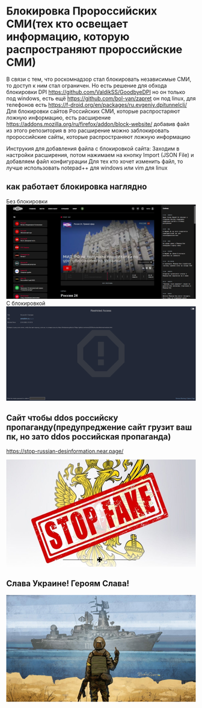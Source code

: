 # Блокировка Пророссийских СМИ(тех кто освещает информацию, которую распространяют пророссийские СМИ)
В связи с тем, что роскомнадзор стал блокировать независимые СМИ, то доступ к ним стал ограничен. Но есть решение для обхода блокировки DPI https://github.com/ValdikSS/GoodbyeDPI но он только под windows, есть ещё https://github.com/bol-van/zapret он под linux, для телефонов есть https://f-droid.org/en/packages/ru.evgeniy.dpitunnelcli/
Для блокировки сайтов Российских СМИ, которые распростаряют ложную информацию, есть расширение https://addons.mozilla.org/ru/firefox/addon/block-website/ добавив файл из этого репозитория в это расширение можно заблокировать пророссийские сайты, которые распространяют ложную информацию

Инструкия для добавления файла с блокировкой сайта:
Заходим в настройки расширения, потом нажимаем на кнопку Import (JSON File) и добавляем файл конфигурации
Для тех кто хочет изменить файл, то лучше использовать notepad++ для windows или vim для linux

## как работает блокировка наглядно

Без блокировки
![This is an image](https://github.com/nemo229/Blockrusites/blob/main/noblockk.png)
С блокировкой
![This is an image](https://github.com/nemo229/Blockrusites/blob/main/block.png)

## Сайт чтобы ddos российску пропаганду(предупреджение сайт грузит ваш пк, но зато ddos российская пропаганда)
https://stop-russian-desinformation.near.page/

![This is an image](https://github.com/nemo229/Blockrusites/blob/main/LgfmBPbfvcQ.jpg)
## Слава Украине! Героям Слава!
![This is an image](https://github.com/nemo229/Blockrusites/blob/main/schema_org_16_9.jpg)
